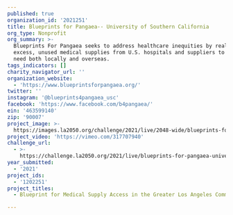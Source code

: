 ```yaml
---
published: true
organization_id: '2021251'
title: Blueprints for Pangaea-- University of Southern California
org_type: Nonprofit
org_summary: >-
  Blueprints For Pangaea seeks to address healthcare inequities by reallocating
  excess, unused medical supplies from U.S. hospitals and suppliers to areas in
  need both locally and overseas.
tags_indicators: []
charity_navigator_url: ''
organization_website:
  - 'https://www.blueprintsforpangaea.org/'
twitter: ''
instagram: '@blueprints4pangaea_usc'
facebook: 'https://www.facebook.com/b4pangaea/'
ein: '463599140'
zip: '90007'
project_image: >-
  https://images.la2050.org/challenge/2021/live/2048-wide/blueprints-for-pangaea-university-of-southern-california.jpg
project_video: 'https://vimeo.com/317707940'
challenge_url:
  - >-
    https://challenge.la2050.org/2021/live/blueprints-for-pangaea-university-of-southern-california/
year_submitted:
  - '2021'
project_ids:
  - '1202251'
project_titles:
  - Blueprint for Medical Supply Access in the Greater Los Angeles Community

---
```

